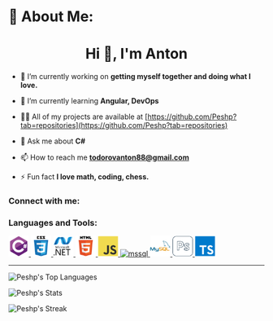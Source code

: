 # 💫 About Me:
<h1 align="center">Hi 👋, I'm Anton</h1>

- 🔭 I’m currently working on **getting myself together and doing what I love.**

- 🌱 I’m currently learning **Angular, DevOps**

- 👨‍💻 All of my projects are available at [https://github.com/Peshp?tab=repositories](https://github.com/Peshp?tab=repositories)

- 💬 Ask me about **C#**

- 📫 How to reach me **todorovanton88@gmail.com**

- ⚡ Fun fact **I love math, coding, chess.**

<h3 align="left">Connect with me:</h3>
<p align="left">
</p>

<h3 align="left">Languages and Tools:</h3>
<p align="left"> <a href="https://www.w3schools.com/cs/" target="_blank" rel="noreferrer"> <img src="https://raw.githubusercontent.com/devicons/devicon/master/icons/csharp/csharp-original.svg" alt="csharp" width="40" height="40"/> </a> <a href="https://www.w3schools.com/css/" target="_blank" rel="noreferrer"> <img src="https://raw.githubusercontent.com/devicons/devicon/master/icons/css3/css3-original-wordmark.svg" alt="css3" width="40" height="40"/> </a> <a href="https://dotnet.microsoft.com/" target="_blank" rel="noreferrer"> <img src="https://raw.githubusercontent.com/devicons/devicon/master/icons/dot-net/dot-net-original-wordmark.svg" alt="dotnet" width="40" height="40"/> </a> <a href="https://www.w3.org/html/" target="_blank" rel="noreferrer"> <img src="https://raw.githubusercontent.com/devicons/devicon/master/icons/html5/html5-original-wordmark.svg" alt="html5" width="40" height="40"/> </a> <a href="https://developer.mozilla.org/en-US/docs/Web/JavaScript" target="_blank" rel="noreferrer"> <img src="https://raw.githubusercontent.com/devicons/devicon/master/icons/javascript/javascript-original.svg" alt="javascript" width="40" height="40"/> </a> <a href="https://www.microsoft.com/en-us/sql-server" target="_blank" rel="noreferrer"> <img src="https://www.svgrepo.com/show/303229/microsoft-sql-server-logo.svg" alt="mssql" width="40" height="40"/> </a> <a href="https://www.mysql.com/" target="_blank" rel="noreferrer"> <img src="https://raw.githubusercontent.com/devicons/devicon/master/icons/mysql/mysql-original-wordmark.svg" alt="mysql" width="40" height="40"/> </a> <a href="https://www.photoshop.com/en" target="_blank" rel="noreferrer"> <img src="https://raw.githubusercontent.com/devicons/devicon/master/icons/photoshop/photoshop-line.svg" alt="photoshop" width="40" height="40"/> </a> <a href="https://www.typescriptlang.org/" target="_blank" rel="noreferrer"> <img src="https://raw.githubusercontent.com/devicons/devicon/master/icons/typescript/typescript-original.svg" alt="typescript" width="40" height="40"/> </a> </p>

---

![Peshp's Top Languages](https://github-readme-stats.vercel.app/api/top-langs/?username=Peshp&theme=ayu-mirage&show_icons=true&hide_border=true&layout=compact)

![Peshp's Stats](https://github-readme-stats.vercel.app/api?username=Peshp&theme=ayu-mirage&show_icons=true&hide_border=true&count_private=true)

![Peshp's Streak](https://github-readme-streak-stats.herokuapp.com/?user=Peshp&theme=ayu-mirage&hide_border=true)

 

